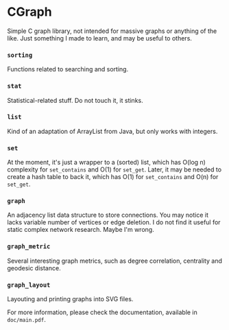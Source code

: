CGraph
======

Simple C graph library, not intended for massive graphs or anything of the
like. Just something I made to learn, and may be useful to others.

### `sorting`

Functions related to searching and sorting.

### `stat`

Statistical-related stuff. Do not touch it, it stinks.

### `list`

Kind of an adaptation of ArrayList from Java, but only works with integers.
    
### `set`

At the moment, it's just a wrapper to a (sorted) list, which has O(log n) 
complexity for `set_contains` and O(1) for `set_get`.
Later, it may be needed to create a hash table to back it, which has
O(1) for `set_contains` and O(n) for `set_get`.

### `graph`

An adjacency list data structure to store connections. You may notice it
lacks variable number of vertices or edge deletion. I do not find it useful
for static complex network research. Maybe I'm wrong.

### `graph_metric`

Several interesting graph metrics, such as degree correlation, centrality and
geodesic distance.

### `graph_layout`

Layouting and printing graphs into SVG files.

For more information, please check the documentation, available in `doc/main.pdf`.
